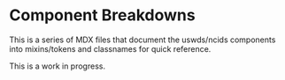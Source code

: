 # Component Breakdowns

This is a series of MDX files that document the uswds/ncids components into mixins/tokens and classnames for quick reference.

This is a work in progress.

